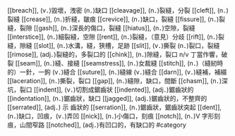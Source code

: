 [[breach]], (v．)毀壞，洩密 (n．)缺口 
[[cleavage]], (n．)裂縫，分裂 
[[cleft]], (n．)裂縫 
[[crease]], (n．)折縫，皺痕 
[[crevice]], (n．)缺口，裂縫 
[[fissure]], (n．)裂縫，裂隙 
[[gash]], (n．)深長的傷口，裂縫 
[[hiatus]], (n．)空隙，裂縫 
[[interstice]], (n．)細裂縫，空隙 
[[rent]], (n．)裂縫，（意見）分歧 
[[rift]], (n．)裂縫，隙縫 
[[slot]], (n．)水溝，縫，狹槽，足跡 
[[slit]], (v．)撕裂 (n．)裂口，裂縫 
[[rimose]], (adj．)裂縫的，多裂口的 
[[chink]], (n．)隙縫，裂口 n/v 丁當作響，破裂 
[[seam]], (n．)縫、接縫 
[[seamstress]], (n．)女裁縫 
[[stitch]], (n．)（縫紉時的）一針，一鉤 (v．)縫合 
[[suture]], (n．)縫線 (v．)縫合 
[[darn]], (v．)縫補，補綴 
[[laceration]], (n．)撕裂，裂口 
[[gap]], (n．)縫隙，缺口，間斷 
[[chasm]], (n．)深坑，裂口 
[[indent]], (v．)切割成鋸齒狀 
[[indented]], (adj．)鋸齒狀的 
[[indentation]], (n．)鋸齒狀，缺口 
[[jagged]], (adj．)鋸齒狀的，不整齊的 
[[serrated]], (adj．) 示 齒狀的 
[[serration]], (n．)鋸齒狀，鋸齒狀突起 
[[dent]], (n．)缺口，凹痕，(v．)弄凹 
[[nick]], (n．)小傷口，刻痕 
[[notch]], (n．)V 字形刻痕，山間窄路 
[[notched]], (adj．)有凹口的，有缺口的 
#category
